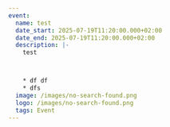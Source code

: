 ```yaml
---
event:
  name: test
  date_start: 2025-07-19T11:20:00.000+02:00
  date_end: 2025-07-19T11:20:00.000+02:00
  description: |-
    test



    * df df
    * dfs
  image: /images/no-search-found.png
  logo: /images/no-search-found.png
  tags: Event
---
```

